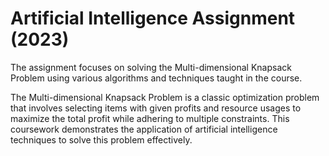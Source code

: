 # Artificial Intelligence Assignment (2023)

The assignment focuses on solving the Multi-dimensional Knapsack Problem using various algorithms and techniques taught in the course.

The Multi-dimensional Knapsack Problem is a classic optimization problem that involves selecting items with given profits and resource usages to maximize the total profit while adhering to multiple constraints. This coursework demonstrates the application of artificial intelligence techniques to solve this problem effectively.
